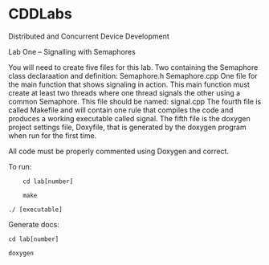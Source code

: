 # CDDLabs
Distributed and Concurrent Device Development

Lab One – Signalling with Semaphores

You will need to create five files for this lab.
Two containing the Semaphore class declaraation and definition: 
Semaphore.h
Semaphore.cpp
One file for the main function that shows signaling in action.  This main function must create at least two threads where one thread signals the other using a common Semaphore.  This file should be named: signal.cpp
The fourth file is called Makefile and will contain one rule that compiles the code and produces a working executable called signal.
The fifth file is the doxygen project settings file, Doxyfile, that is generated by the doxygen program when run for the first time.

All code must be properly commented using Doxygen and correct.

To run:

        cd lab[number]
        
        make
        
	./ [executable]
	
Generate docs: 

	cd lab[number]
        
	doxygen
